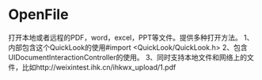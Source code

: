 # OpenFile
打开本地或者远程的PDF，word，excel，PPT等文件。提供多种打开方法。
1、内部包含这个QuickLook的使用#import <QuickLook/QuickLook.h>
2、包含UIDocumentInteractionController的使用。
3、同时支持本地文件和网络上的文件，比如http://weixintest.ihk.cn/ihkwx_upload/1.pdf

